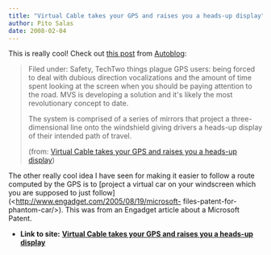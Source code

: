 ```yaml
---
title: "Virtual Cable takes your GPS and raises you a heads-up display"
author: Pito Salas
date: 2008-02-04
---
```


This is really cool! Check out [this
post](<http://feeds.autoblog.com/~r/weblogsinc/autoblog/~3/202445315/>) from
[Autoblog](<http://www.autoblog.com>):

> Filed under: Safety, TechTwo things plague GPS users: being forced to deal
> with dubious direction vocalizations and the amount of time spent looking at
> the screen when you should be paying attention to the road. MVS is
> developing a solution and it's likely the most revolutionary concept to
> date.
>
> The system is comprised of a series of mirrors that project a three-
> dimensional line onto the windshield giving drivers a heads-up display of
> their intended path of travel.
>
> (from: [Virtual Cable takes your GPS and raises you a heads-up
> display](<http://feeds.autoblog.com/~r/weblogsinc/autoblog/~3/202445315/>))

The other really cool idea I have seen for making it easier to follow a route
computed by the GPS is to [project a virtual car on your windscreen which you
are supposed to just follow](<http://www.engadget.com/2005/08/19/microsoft-
files-patent-for-phantom-car/>). This was from an Engadget article about a
Microsoft Patent.


* **Link to site:** **[Virtual Cable takes your GPS and raises you a heads-up display](None)**

